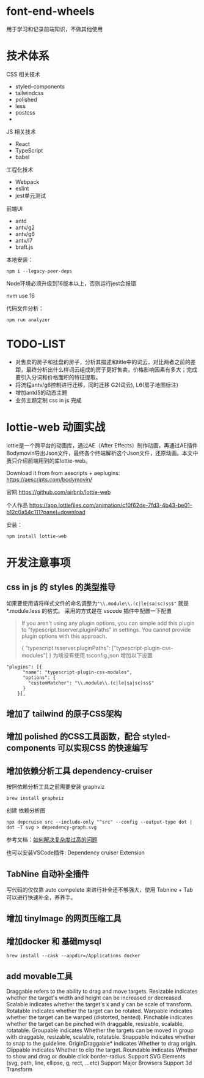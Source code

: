 # font-end-wheels
用于学习和记录前端知识，不做其他使用

# 技术体系
CSS 相关技术
- styled-components
- tailwindcss
- polished
- less
- postcss
-

JS 相关技术
- React
- TypeScript
- babel

工程化技术
- Webpack
- eslint
- jest单元测试

前端UI
- antd
- antv/g2
- antv/g6
- antv/l7
- braft.js


本地安装：
```
npm i --legacy-peer-deps
```

Node环境必须升级到16版本以上，否则运行jest会报错

nvm use 16

代码文件分析：
```
npm run analyzer
```

# TODO-LIST
- 对售卖的房子和挂盘的房子，分析其描述和title中的词云，对比两者之前的差距，最终分析出什么样词云组成的房子更好售卖，价格影响因素有多大；完成
要引入分词和价格面积的特征提取。
- 将流程antv/g6控制进行迁移，同时迁移 G2(词云), L6(房子地图标注)
- 增加antd5的动态主题
- 业务主题定制 css in js 完成

# lottie-web 动画实战
lottie是一个跨平台的动画库，通过AE（After Effects）制作动画，再通过AE插件Bodymovin导出Json文件，最终各个终端解析这个Json文件，还原动画。本文中我只介绍前端用到的库lottie-web。

Download it from from aescripts + aeplugins: https://aescripts.com/bodymovin/

官网
https://github.com/airbnb/lottie-web

个人作品
https://app.lottiefiles.com/animation/cf0f62de-7fd3-4b43-be01-b12c0a54c111?panel=download

安装：
```sh
npm install lottie-web
```

# 开发注意事项
## css in js 的 styles 的类型推导
如果要使用请将样式文件的命名调整为`"\\.module\\.(c|le|sa|sc)ss$"` 就是 *.module.less 的格式。
采用的方式是在 vscode 插件中配置一下配置

> If you aren't using any plugin options, you can simple add this plugin to "typescript.tsserver.pluginPaths" in settings. You cannot provide plugin options with this approach.
>
> {
>   "typescript.tsserver.pluginPaths": ["typescript-plugin-css-modules"]
> }
为啥没有使用 tsconfig.json
增加以下设置
```
"plugins": [{
      "name": "typescript-plugin-css-modules",
      "options": {
        "customMatcher": "\\.module\\.(c|le|sa|sc)ss$"
      }
    }],
```
## 增加了 tailwind 的原子CSS架构

## 增加 polished 的CSS工具函数，配合 styled-components 可以实现CSS 的快速编写

## 增加依赖分析工具 dependency-cruiser

按照依赖分析工具之前需要安装 graphviz

```
brew install graphviz
```

创建 依赖分析图
```
npx depcruise src --include-only "^src" --config --output-type dot | dot -T svg > dependency-graph.svg
```
参考文档：[如何解决复杂度过高的问题](https://www.sohu.com/a/552425072_121126896)

也可以安装VSCode插件: Dependency cruiser Extension


## TabNine 自动补全插件
写代码的仅仅靠 auto compelete 来进行补全还不够强大，使用 Tabnine + Tab 可以进行快速补全，养养手。


## 增加 tinyImage 的网页压缩工具


## 增加docker 和 基础mysql
```
brew install --cask --appdir=/Applications docker

```
## add movable工具
Draggable refers to the ability to drag and move targets.
Resizable indicates whether the target's width and height can be increased or decreased.
Scalable indicates whether the target's x and y can be scale of transform.
Rotatable indicates whether the target can be rotated.
Warpable indicates whether the target can be warped (distorted, bented).
Pinchable indicates whether the target can be pinched with draggable, resizable, scalable, rotatable.
Groupable indicates Whether the targets can be moved in group with draggable, resizable, scalable, rotatable.
Snappable indicates whether to snap to the guideline.
OriginDraggable* indicates Whether to drag origin.
Clippable indicates Whether to clip the target.
Roundable indicates Whether to show and drag or double click border-radius.
Support SVG Elements (svg, path, line, ellipse, g, rect, ...etc)
Support Major Browsers
Support 3d Transform

